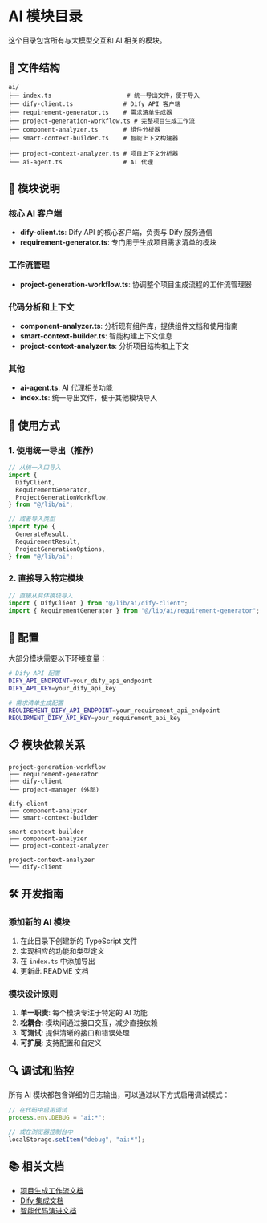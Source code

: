 # AI 模块目录

这个目录包含所有与大模型交互和 AI 相关的模块。

## 📁 文件结构

```
ai/
├── index.ts                     # 统一导出文件，便于导入
├── dify-client.ts              # Dify API 客户端
├── requirement-generator.ts    # 需求清单生成器
├── project-generation-workflow.ts # 完整项目生成工作流
├── component-analyzer.ts       # 组件分析器
├── smart-context-builder.ts    # 智能上下文构建器

├── project-context-analyzer.ts # 项目上下文分析器
└── ai-agent.ts                 # AI 代理
```

## 🎯 模块说明

### 核心 AI 客户端

- **dify-client.ts**: Dify API 的核心客户端，负责与 Dify 服务通信
- **requirement-generator.ts**: 专门用于生成项目需求清单的模块

### 工作流管理

- **project-generation-workflow.ts**: 协调整个项目生成流程的工作流管理器

### 代码分析和上下文

- **component-analyzer.ts**: 分析现有组件库，提供组件文档和使用指南
- **smart-context-builder.ts**: 智能构建上下文信息
- **project-context-analyzer.ts**: 分析项目结构和上下文

### 其他

- **ai-agent.ts**: AI 代理相关功能
- **index.ts**: 统一导出文件，便于其他模块导入

## 🚀 使用方式

### 1. 使用统一导出（推荐）

```typescript
// 从统一入口导入
import {
  DifyClient,
  RequirementGenerator,
  ProjectGenerationWorkflow,
} from "@/lib/ai";

// 或者导入类型
import type {
  GenerateResult,
  RequirementResult,
  ProjectGenerationOptions,
} from "@/lib/ai";
```

### 2. 直接导入特定模块

```typescript
// 直接从具体模块导入
import { DifyClient } from "@/lib/ai/dify-client";
import { RequirementGenerator } from "@/lib/ai/requirement-generator";
```

## 🔧 配置

大部分模块需要以下环境变量：

```bash
# Dify API 配置
DIFY_API_ENDPOINT=your_dify_api_endpoint
DIFY_API_KEY=your_dify_api_key

# 需求清单生成配置
REQUIREMENT_DIFY_API_ENDPOINT=your_requirement_api_endpoint
REQUIRMENT_DIFY_API_KEY=your_requirement_api_key
```

## 📋 模块依赖关系

```
project-generation-workflow
├── requirement-generator
├── dify-client
└── project-manager (外部)

dify-client
├── component-analyzer
└── smart-context-builder

smart-context-builder
├── component-analyzer
└── project-context-analyzer

project-context-analyzer
└── dify-client
```

## 🛠️ 开发指南

### 添加新的 AI 模块

1. 在此目录下创建新的 TypeScript 文件
2. 实现相应的功能和类型定义
3. 在 `index.ts` 中添加导出
4. 更新此 README 文档

### 模块设计原则

1. **单一职责**: 每个模块专注于特定的 AI 功能
2. **松耦合**: 模块间通过接口交互，减少直接依赖
3. **可测试**: 提供清晰的接口和错误处理
4. **可扩展**: 支持配置和自定义

## 🔍 调试和监控

所有 AI 模块都包含详细的日志输出，可以通过以下方式启用调试模式：

```typescript
// 在代码中启用调试
process.env.DEBUG = "ai:*";

// 或在浏览器控制台中
localStorage.setItem("debug", "ai:*");
```

## 📚 相关文档

- [项目生成工作流文档](../../docs/PROJECT-GENERATION-WORKFLOW.md)
- [Dify 集成文档](../../docs/DIFY-INTEGRATION.md)
- [智能代码演进文档](../../docs/INTELLIGENT-CODE-EVOLUTION.md)
